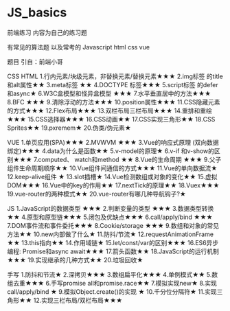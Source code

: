 # JS_basics

前端练习 内容为自己的练习题

有常见的算法题 以及常考的 Javascript html css vue

题目 引自：前端小哥




CSS HTML
1.行内元素/块级元素，非替换元素/替换元素★★★
2.img标签 的title和alt属性★★
3.meta标签 ★★
4.DOCTYPE 标签★★★
5.script标签 的defer和async★
6.W3C盒模型和怪异盒模型 ★★★
7.水平垂直居中的方法★★★
8.BFC ★★★
9.清除浮动的方法★★★
10.position属性★★★
11.CSS隐藏元素的方式★★★
12.Flex布局★★★
13.双栏布局三栏布局★★★
14.重排和重绘★★★
15.CSS选择器★★★
16.CSS动画★★
17.CSS实现三角形★★
18.CSS Sprites★★
19.pxremem★
20.伪类/伪元素★



VUE
1.单页应用(SPA)★★★
2.MVWVM ★★★
3.Vue的响应式原理 (双向数据绑定)★★★
4.data为什么是函数★★
5.v-model的原理★
6.v-if 和v-show的区别★★★
7.computed、 watch和method ★★
8.Vue的生命周期 ★★★
9.父子组件生命周期顺序★★
10.Vue组件间通信的方式★★★
11.Vue的单向数据流★
12.keep-alive组件 ★
13.slot插槽★
14.Vue检测数组或对象的变化★★
15.虚拟DOM★★★
16.Vue中的key的作用★★
17.nextTick的原理★★
18.Vuex★★★
19.vue-router的两种模式★★
20.vue-router有哪几种导航钩子?★



JS
1.JavaScript的数据类型 ★★★
2.判断变量的类型 ★★★
3.数据类型转换 ★★ 
4.原型和原型链★★★
5.闭包及优缺点★★★
6.call/apply/bind ★★★
7.DOM事件流和事件委托★★★
8.Cookie/storage ★★★
9.数组和对象的常见方法★★
10.new内部做了什么★
11.防抖/节流★
12.requestAnimationFrame ★★
13.this指向★★
14.作用域链★
15.let/const/var的区别★★★
16.ES6异步编程: Promise和async await★★★
17.箭头函数★★
18.JavaScript的运行机制★★★
19.实现继承的几种方式★★
20.垃圾回收★



手写
1.防抖和节流★
2.深拷贝★★★
3.数组扁平化★★★
4.单例模式★★
5.数组去重★★★
6.手写promise all和promise.race★★
7.模拟实现new★
8.实现call/apply/bind ★
9.模拟Object.create()的实现 ★
10.千分位分隔符★
11.实现三角形★★
12.实现三栏布局/双栏布局★★★